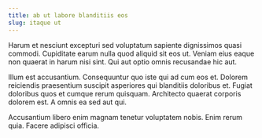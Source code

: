 ```yaml
---
title: ab ut labore blanditiis eos
slug: itaque ut
---
```


Harum et nesciunt excepturi sed voluptatum sapiente dignissimos quasi commodi. Cupiditate earum nulla quod aliquid sit eos ut. Veniam eius eaque non quaerat in harum nisi sint. Qui aut optio omnis recusandae hic aut.

Illum est accusantium. Consequuntur quo iste qui ad cum eos et. Dolorem reiciendis praesentium suscipit asperiores qui blanditiis doloribus et. Fugiat doloribus quos et cumque rerum quisquam. Architecto quaerat corporis dolorem est. A omnis ea sed aut qui.

Accusantium libero enim magnam tenetur voluptatem nobis. Enim rerum quia. Facere adipisci officia.
